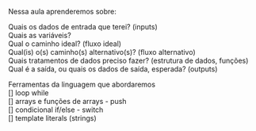 Nessa aula aprenderemos sobre:

Quais os dados de entrada que terei? (inputs)<br>
Quais as variáveis?<br>
Qual o caminho ideal? (fluxo ideal)<br>
Qual(is) o(s) caminho(s) alternativo(s)? (fluxo alternativo)<br>
Quais tratamentos de dados preciso fazer? (estrutura de dados, funções)<br>
Qual é a saída, ou quais os dados de saída, esperada? (outputs)<br>


Ferramentas da linguagem que abordaremos<br>
[] loop while<br>
[] arrays e funções de arrays - push<br>
[] condicional if/else -  switch<br>
[] template literals (strings)<br>
